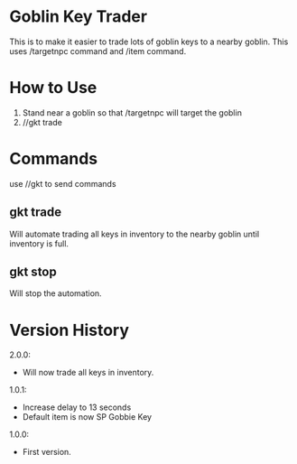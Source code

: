 # Goblin Key Trader

This is to make it easier to trade lots of goblin keys to a nearby goblin. This uses /targetnpc command and /item command.

# How to Use

1. Stand near a goblin so that /targetnpc will target the goblin
2. //gkt trade

# Commands

use //gkt to send commands

## gkt trade

Will automate trading all keys in inventory to the nearby goblin until inventory is full.

## gkt stop

Will stop the automation.

# Version History
2.0.0:
- Will now trade all keys in inventory.

1.0.1:
- Increase delay to 13 seconds
- Default item is now SP Gobbie Key

1.0.0: 
- First version.
